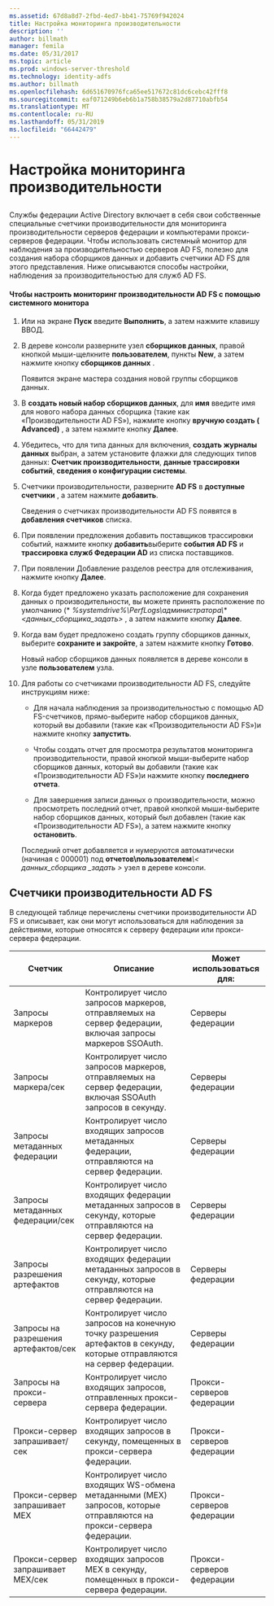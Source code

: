 ```yaml
---
ms.assetid: 67d8a8d7-2fbd-4ed7-bb41-75769f942024
title: Настройка мониторинга производительности
description: ''
author: billmath
manager: femila
ms.date: 05/31/2017
ms.topic: article
ms.prod: windows-server-threshold
ms.technology: identity-adfs
ms.author: billmath
ms.openlocfilehash: 6d651670976fca65ee517672c81dc6cebc42fff8
ms.sourcegitcommit: eaf071249b6eb6b1a758b38579a2d87710abfb54
ms.translationtype: MT
ms.contentlocale: ru-RU
ms.lasthandoff: 05/31/2019
ms.locfileid: "66442479"
---
```

# <a name="configure-performance-monitoring"></a>Настройка мониторинга производительности
  
## <a name="bkmk_ConfigurePerfMon"></a>  
Службы федерации Active Directory включает в себя свои собственные специальные счетчики производительности для мониторинга производительности серверов федерации и компьютерами прокси-серверов федерации. Чтобы использовать системный монитор для наблюдения за производительностью серверов AD FS, полезно для создания набора сборщиков данных и добавить счетчики AD FS для этого представления. Ниже описываются способы настройки, наблюдения за производительностью для служб AD FS.  
  
#### <a name="to-configure-performance-monitoring-for-ad-fs-using-performance-monitor"></a>Чтобы настроить мониторинг производительности AD FS с помощью системного монитора  
  
1. Или на экране **Пуск** введите **Выполнить**, а затем нажмите клавишу ВВОД.  
  
2. В дереве консоли разверните узел **сборщиков данных**, правой кнопкой мыши\-щелкните **пользователем**, пункты **New**, а затем нажмите кнопку **сборщиков данных** .  
  
   Появится экране мастера создания новой группы сборщиков данных.  
  
3. В **создать новый набор сборщиков данных**, для **имя** введите имя для нового набора данных сборщика \(такие как «Производительности AD FS»\), нажмите кнопку **вручную создать \( Advanced\)** , а затем нажмите кнопку **Далее**.  
  
4. Убедитесь, что для типа данных для включения, **создать журналы данных** выбран, а затем установите флажки для следующих типов данных: **Счетчик производительности**, **данные трассировки событий**, **сведения о конфигурации системы**.  
  
5. Счетчики производительности, разверните **AD FS** в **доступные счетчики** , а затем нажмите **добавить**.  
  
   Сведения о счетчиках производительности AD FS появятся в **добавления счетчиков** списка.  
  
6. При появлении предложения добавить поставщиков трассировки событий, нажмите кнопку **добавить**выберите **события AD FS** и **трассировка служб Федерации AD** из списка поставщиков.  
  
7. При появлении Добавление разделов реестра для отслеживания, нажмите кнопку **Далее**.  
  
8. Когда будет предложено указать расположение для сохранения данных о производительности, вы можете принять расположение по умолчанию \(* *%systemdrive%\\PerfLogs\\администратора\\** *<данных\_сборщика\_задать>* , а затем нажмите кнопку **Далее**.  
  
9. Когда вам будет предложено создать группу сборщиков данных, выберите **сохраните и закройте**, а затем нажмите кнопку **Готово**.  
  
    Новый набор сборщиков данных появляется в дереве консоли в узле **пользователем** узла.  
  
10. Для работы со счетчиками производительности AD FS, следуйте инструкциям ниже:  
  
    -   Для начала наблюдения за производительностью с помощью AD FS\-счетчиков, прямо\-выберите набор сборщиков данных, который вы добавили \(такие как «Производительности AD FS»\)и нажмите кнопку **запустить**.  
  
    -   Чтобы создать отчет для просмотра результатов мониторинга производительности, правой кнопкой мыши\-выберите набор сборщиков данных, который вы добавили \(такие как «Производительности AD FS»\)и нажмите кнопку **последнего отчета**.  
  
    -   Для завершения записи данных о производительности, можно просмотреть последний отчет, правой кнопкой мыши\-выберите набор сборщиков данных, который был добавлен \(такие как «Производительности AD FS»\), а затем нажмите кнопку **остановить**.  
  
    Последний отчет добавляется и нумеруются автоматически \(начиная с 000001\) под **отчетов\\пользователем**<em>\\< данных\_сборщика \_задать ></em> узел в дереве консоли.  
  
## <a name="ad-fs-performance-counters"></a>Счетчики производительности AD FS  
В следующей таблице перечислены счетчики производительности AD FS и описывает, как они могут использоваться для наблюдения за действиями, которые относятся к серверу федерации или прокси-сервера федерации.  
  
|Счетчик|Описание|Может использоваться для: 
|-----------|---------------|------------------- 
|Запросы маркеров|Контролирует число запросов маркеров, отправляемых на сервер федерации, включая запросы маркеров SSOAuth.|Серверы федерации 
|Запросы маркера\/сек|Контролирует число запросов маркеров, отправляемых на сервер федерации, включая SSOAuth запросов в секунду.|Серверы федерации  
|Запросы метаданных федерации|Контролирует число входящих запросов метаданных федерации, отправляются на сервер федерации.|Серверы федерации  
|Запросы метаданных федерации\/сек|Контролирует число входящих федерации метаданных запросов в секунду, которые отправляются на сервер федерации.|Серверы федерации  
|Запросы разрешения артефактов|Контролирует число входящих федерации метаданных запросов в секунду, которые отправляются на сервер федерации.|Серверы федерации  
|Запросы на разрешения артефактов\/сек|Контролирует число запросов на конечную точку разрешения артефактов в секунду, которые отправляются на сервер федерации.|Серверы федерации  
|Запросы на прокси-сервера|Контролирует число входящих запросов, отправленных прокси-сервера федерации.|Прокси-серверов федерации  
|Прокси-сервер запрашивает\/сек|Контролирует число входящих запросов в секунду, помещенных в прокси-сервера федерации.|Прокси-серверов федерации  
|Прокси-сервер запрашивает MEX|Контролирует число входящих WS\-обмена метаданными \(MEX\) запросов, которые отправляются на прокси-сервера федерации.|Прокси-серверов федерации 
|Прокси-сервер запрашивает MEX\/сек|Контролирует число входящих запросов MEX в секунду, помещенных в прокси-сервера федерации.|Прокси-серверов федерации  
  

